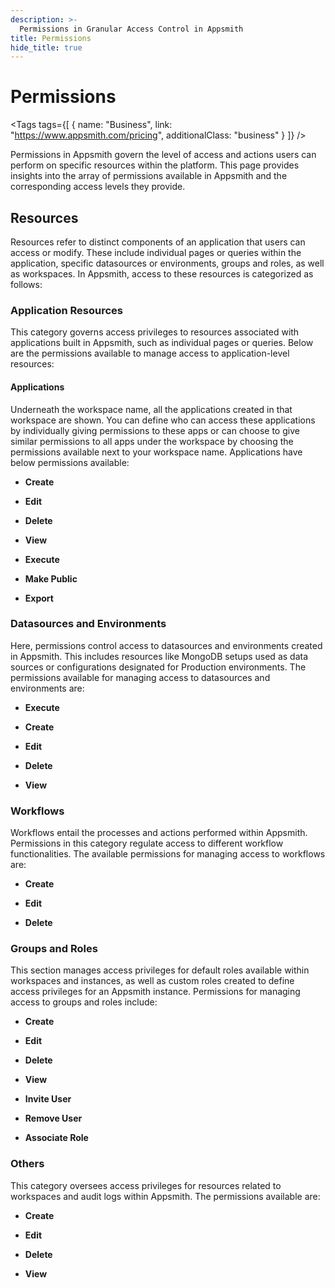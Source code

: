 ```yaml
---
description: >-
  Permissions in Granular Access Control in Appsmith
title: Permissions
hide_title: true
---
```

<!-- vale off -->

<div className="tag-wrapper">
 <h1>Permissions</h1>

<Tags
tags={[
{ name: "Business", link: "https://www.appsmith.com/pricing", additionalClass: "business" }
]}
/>

</div>

<!-- vale on -->

Permissions in Appsmith govern the level of access and actions users can perform on specific resources within the platform. This page provides insights into the array of permissions available in Appsmith and the corresponding access levels they provide.

## Resources

Resources refer to distinct components of an application that users can access or modify. These include individual pages or queries within the application, specific datasources or environments, groups and roles, as well as workspaces. In Appsmith, access to these resources is categorized as follows:

### Application Resources

This category governs access privileges to resources associated with applications built in Appsmith, such as individual pages or queries. Below are the permissions available to manage access to application-level resources:

#### Applications

Underneath the workspace name, all the applications created in that workspace are shown. You can define who can access these applications by individually giving permissions to these apps or can choose to give similar permissions to all apps under the workspace by choosing the permissions available next to your workspace name. Applications have below permissions available:

* **Create**

* **Edit**

* **Delete**

* **View**

* **Execute**

* **Make Public**

* **Export**


### Datasources and Environments

Here, permissions control access to datasources and environments created in Appsmith. This includes resources like MongoDB setups used as data sources or configurations designated for Production environments. The permissions available for managing access to datasources and environments are:

*  **Execute**

*  **Create**

*  **Edit**

*  **Delete**

*  **View**

### Workflows

Workflows entail the processes and actions performed within Appsmith. Permissions in this category regulate access to different workflow functionalities. The available permissions for managing access to workflows are:

*  **Create**

*  **Edit**

*  **Delete**


### Groups and Roles

This section manages access privileges for default roles available within workspaces and instances, as well as custom roles created to define access privileges for an Appsmith instance. Permissions for managing access to groups and roles include:

*  **Create**

*  **Edit**

*  **Delete**

*  **View**

*  **Invite User**

*  **Remove User**

*  **Associate Role**


### Others

This category oversees access privileges for resources related to workspaces and audit logs within Appsmith. The permissions available are:

*  **Create**

*  **Edit**

*  **Delete**

*  **View**
